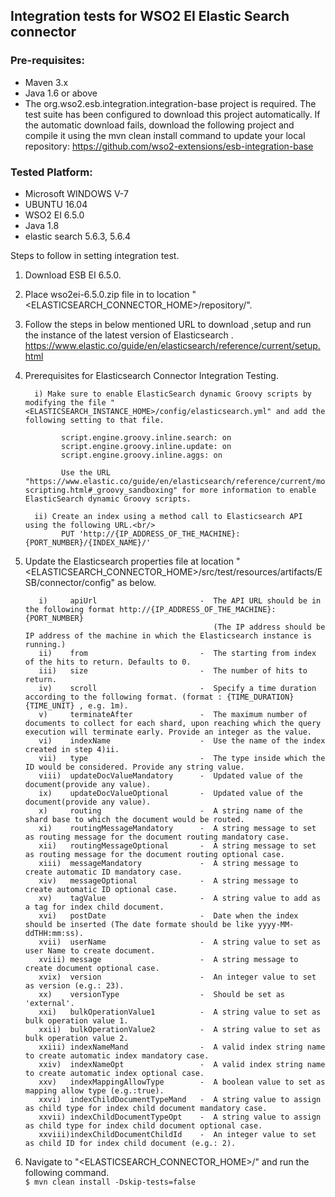 ## Integration tests for WSO2 EI Elastic Search connector

### Pre-requisites:

 - Maven 3.x
 - Java 1.6 or above
 - The org.wso2.esb.integration.integration-base project is required. The test suite has been configured to download this project automatically. If the automatic download fails, download the following project and compile it using the mvn clean install command to update your local repository:
       https://github.com/wso2-extensions/esb-integration-base

### Tested Platform: 

 - Microsoft WINDOWS V-7
 - UBUNTU 16.04
 - WSO2 EI 6.5.0
 - Java 1.8
 - elastic search  5.6.3, 5.6.4

Steps to follow in setting integration test.

 1. Download ESB EI 6.5.0.
 
 2. Place wso2ei-6.5.0.zip file in to location "<ELASTICSEARCH_CONNECTOR_HOME>/repository/".

 3. Follow the steps in below mentioned URL to download ,setup and run the instance of the latest version of Elasticsearch .
      https://www.elastic.co/guide/en/elasticsearch/reference/current/setup.html

 4. Prerequisites for Elasticsearch Connector Integration Testing.
 
          i) Make sure to enable ElasticSearch dynamic Groovy scripts by modifying the file "<ELASTICSEARCH_INSTANCE_HOME>/config/elasticsearch.yml" and add the following setting to that file.
    
                script.engine.groovy.inline.search: on
                script.engine.groovy.inline.update: on
                script.engine.groovy.inline.aggs: on
                
                Use the URL "https://www.elastic.co/guide/en/elasticsearch/reference/current/modules-scripting.html#_groovy_sandboxing" for more information to enable ElasticSearch dynamic Groovy scripts.
                
          ii) Create an index using a method call to Elasticsearch API using the following URL.<br/>
                PUT 'http://{IP_ADDRESS_OF_THE_MACHINE}:{PORT_NUMBER}/{INDEX_NAME}/'

 5. Update the Elasticsearch properties file at location "<ELASTICSEARCH_CONNECTOR_HOME>/src/test/resources/artifacts/ESB/connector/config" as below.

           i)     apiUrl                       -  The API URL should be in the following format http://{IP_ADDRESS_OF_THE_MACHINE}:{PORT_NUMBER}
                                                  (The IP address should be IP address of the machine in which the Elasticsearch instance is running.)
           ii)    from                         -  The starting from index of the hits to return. Defaults to 0.
           iii)   size                         -  The number of hits to return.
           iv)    scroll                       -  Specify a time duration according to the following format. (format : {TIME_DURATION}{TIME_UNIT} , e.g. 1m).
           v)     terminateAfter               -  The maximum number of documents to collect for each shard, upon reaching which the query execution will terminate early. Provide an integer as the value.
           vi)    indexName                    -  Use the name of the index created in step 4)ii.
           vii)   type                         -  The type inside which the ID would be considered. Provide any string value.
           viii)  updateDocValueMandatory      -  Updated value of the document(provide any value).
           ix)    updateDocValueOptional       -  Updated value of the document(provide any value).
           x)     routing                      -  A string name of the shard base to which the document would be routed.
           xi)    routingMessageMandatory      -  A string message to set as routing message for the document routing mandatory case.
           xii)   routingMessageOptional       -  A string message to set as routing message for the document routing optional case.
           xiii)  messageMandatory             -  A string message to create automatic ID mandatory case.  
           xiv)   messageOptional              -  A string message to create automatic ID optional case.  
           xv)    tagValue                     -  A string value to add as a tag for index child document. 
           xvi)   postDate                     -  Date when the index should be inserted (The date formate should be like yyyy-MM-ddTHH:mm:ss).
           xvii)  userName                     -  A string value to set as user Name to create document.
           xviii) message                      -  A string message to create document optional case.
           xvix)  version                      -  An integer value to set as version (e.g.: 23).
           xx)    versionType                  -  Should be set as 'external'.
           xxi)   bulkOperationValue1          -  A string value to set as bulk operation value 1.
           xxii)  bulkOperationValue2          -  A string value to set as bulk operation value 2.
           xxiii) indexNameMand                -  A valid index string name to create automatic index mandatory case. 
           xxiv)  indexNameOpt                 -  A valid index string name to create automatic index optional case.
           xxv)   indexMappingAllowType        -  A boolean value to set as mapping allow type (e.g.:true).
           xxvi)  indexChildDocumentTypeMand   -  A string value to assign as child type for index child document mandatory case.
           xxvii) indexChildDocumentTypeOpt    -  A string value to assign as child type for index child document optional case.
           xxviii)indexChildDocumentChildId    -  An integer value to set as child ID for index child document (e.g.: 2).
   

 6. Navigate to "<ELASTICSEARCH_CONNECTOR_HOME>/" and run the following command.<br/>
     ```$ mvn clean install -Dskip-tests=false```
